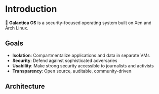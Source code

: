 # Introduction

🌌 **Galactica OS** is a security-focused operating system built on Xen and Arch Linux.

## Goals

- **Isolation**: Compartmentalize applications and data in separate VMs
- **Security**: Defend against sophisticated adversaries
- **Usability**: Make strong security accessible to journalists and activists
- **Transparency**: Open source, auditable, community-driven

## Architecture